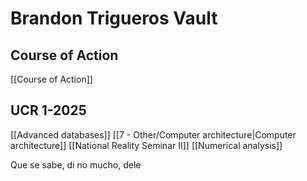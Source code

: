 # Brandon Trigueros Vault

## Course of Action
[[Course of Action]]

## UCR 1-2025
[[Advanced databases]]
[[7 - Other/Computer architecture|Computer architecture]]
[[National Reality Seminar II]]
[[Numerical analysis]]

Que se sabe, di no mucho, dele
